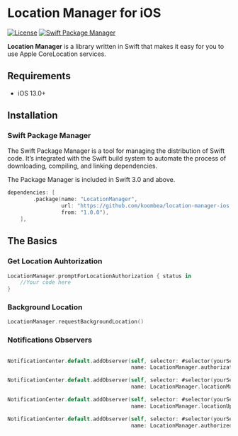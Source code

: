 # Location Manager for iOS

[![License](https://img.shields.io/badge/License-Apache%202.0-blue.svg)](https://opensource.org/licenses/Apache-2.0) 
[![Swift Package Manager](https://rawgit.com/jlyonsmith/artwork/master/SwiftPackageManager/swiftpackagemanager-compatible.svg)](https://swift.org/package-manager/)

**Location Manager** is a library written in Swift that makes it easy for you to use Apple CoreLocation services.

## Requirements
- iOS 13.0+ 

## Installation

### Swift Package Manager

The Swift Package Manager is a tool for managing the distribution of Swift code. It’s integrated with the Swift build system to automate the process of downloading, compiling, and linking dependencies.

The Package Manager is included in Swift 3.0 and above.

```swift
dependencies: [
        .package(name: "LocationManager",
                 url: "https://github.com/koombea/location-manager-ios.git", 
                 from: "1.0.0"),
    ],
```

## The Basics

### Get Location Auhtorization

```swift
LocationManager.promptForLocationAuthorization { status in
	//Your code here
}	
```

### Background Location

```swift
LocationManager.requestBackgroundLocation()	
```

### Notifications Observers

```swift 

NotificationCenter.default.addObserver(self, selector: #selector(yourSelector),
                                       name: LocationManager.authorizationStatusChanged, object: nil)

NotificationCenter.default.addObserver(self, selector: #selector(yourSelector),
                                       name: LocationManager.locationManagerDidFail, object: nil)

NotificationCenter.default.addObserver(self, selector: #selector(yourSelector),
                                       name: LocationManager.locationUpdated, object: nil)

NotificationCenter.default.addObserver(self, selector: #selector(yourSelector),
                                       name: LocationManager.authorizedBackgroundLocation, object: nil)
```